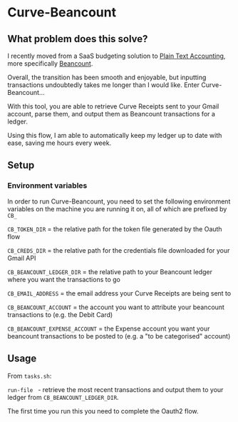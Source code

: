 # Curve-Beancount

## What problem does this solve?

I recently moved from a SaaS budgeting solution to [Plain Text Accounting](https://plaintextaccounting.org), more specifically
[Beancount](https://beancount.github.io/docs/index.html). 

Overall, the transition has been smooth and enjoyable, but inputting transactions
undoubtedly takes me longer than I would like. Enter Curve-Beancount...

With this tool, you are able to retrieve Curve Receipts sent to your Gmail account, parse them, and output them as Beancount transactions for a  ledger.

Using this flow, I am able to automatically keep my ledger up to date with ease, saving me hours every week.

## Setup


### Environment variables
In order to run Curve-Beancount, you need to set the following environment variables on the machine
you are running it on, all of which are prefixed by ```CB_```

```CB_TOKEN_DIR``` = the relative path for the token file generated by the Oauth flow

```CB_CREDS_DIR``` = the relative path for the credentials file downloaded for your Gmail API

```CB_BEANCOUNT_LEDGER_DIR``` = the relative path to your Beancount ledger where you want the transactions to go

```CB_EMAIL_ADDRESS``` = the email address your Curve Receipts are being sent to

```CB_BEANCOUNT_ACCOUNT``` = the account you want to attribute your beancount transactions to (e.g. the Debit Card)

```CB_BEANCOUNT_EXPENSE_ACCOUNT``` = the Expense account you want your beancount transactions to be posted to (e.g. a "to be categorised" account) 

## Usage

From ```tasks.sh```:

```run-file ``` - retrieve the most recent transactions and output them to your ledger from ```CB_BEANCOUNT_LEDGER_DIR```.

The first time you run this you need to complete the Oauth2 flow.



